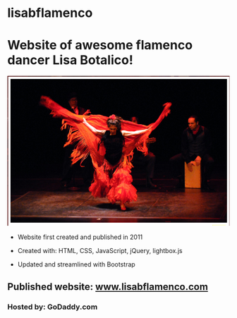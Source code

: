 # lisabflamenco

# Website of awesome flamenco dancer Lisa Botalico!

![](lisabflamencoScreenshot3.jpg)

- Website first created and published in 2011

- Created with: HTML, CSS, JavaScript, jQuery, lightbox.js

- Updated and streamlined with Bootstrap

## Published website: www.lisabflamenco.com

### Hosted by: GoDaddy.com

